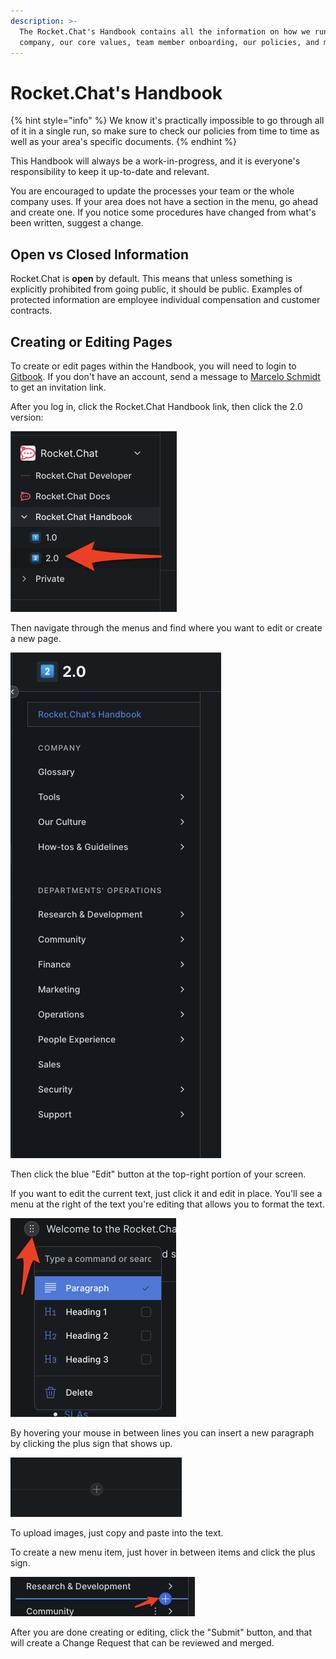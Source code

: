 ```yaml
---
description: >-
  The Rocket.Chat's Handbook contains all the information on how we run the
  company, our core values, team member onboarding, our policies, and much more.
---
```


# Rocket.Chat's Handbook

{% hint style="info" %} We know it's practically impossible to go through all of it in a single run, so make sure to check our policies from time to time as well as your area's specific documents. {% endhint %}

This Handbook will always be a work-in-progress, and it is everyone's responsibility to keep it up-to-date and relevant.

You are encouraged to update the processes your team or the whole company uses. If your area does not have a section in the menu, go ahead and create one. If you notice some procedures have changed from what's been written, suggest a change.

## Open vs Closed Information

Rocket.Chat is **open** by default. This means that unless something is explicitly prohibited from going public, it should be public. Examples of protected information are employee individual compensation and customer contracts.

## Creating or Editing Pages

To create or edit pages within the Handbook, you will need to login to [Gitbook](https://app.gitbook.com/login). If you don't have an account, send a message to [Marcelo Schmidt](./#open-vs-closed-information) to get an invitation link.

After you log in, click the Rocket.Chat Handbook link, then click the 2.0 version:

![](<.gitbook/assets/image (28) (1) (1).png>)

Then navigate through the menus and find where you want to edit or create a new page.

![](<.gitbook/assets/image (30) (1) (1).png>)

Then click the blue "Edit" button at the top-right portion of your screen.

If you want to edit the current text, just click it and edit in place. You'll see a menu at the right of the text you're editing that allows you to format the text.

![](<.gitbook/assets/image (26) (2).png>)

By hovering your mouse in between lines you can insert a new paragraph by clicking the plus sign that shows up.

![](<.gitbook/assets/image (27) (2).png>)

To upload images, just copy and paste into the text.

To create a new menu item, just hover in between items and click the plus sign.

![](<.gitbook/assets/image (25) (2) (1).png>)

After you are done creating or editing, click the "Submit" button, and that will create a Change Request that can be reviewed and merged.
